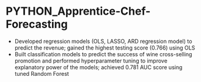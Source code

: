 # PYTHON_Apprentice-Chef-Forecasting
-	Developed regression models (OLS, LASSO, ARD regression model) to predict the revenue; gained the highest testing score (0.766) using OLS
-	Built classification models to predict the success of wine cross-selling promotion and performed hyperparameter tuning to improve explanatory power of the models; achieved 0.781 AUC score using tuned Random Forest
